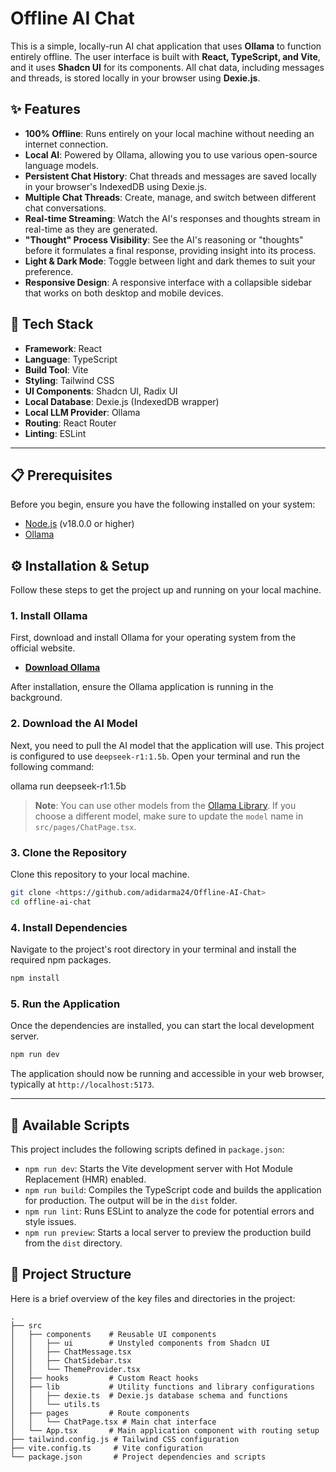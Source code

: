 # Offline AI Chat

This is a simple, locally-run AI chat application that uses **Ollama** to function entirely offline. The user interface is built with **React, TypeScript, and Vite**, and it uses **Shadcn UI** for its components. All chat data, including messages and threads, is stored locally in your browser using **Dexie.js**.

## ✨ Features

- **100% Offline**: Runs entirely on your local machine without needing an internet connection.
- **Local AI**: Powered by Ollama, allowing you to use various open-source language models.
- **Persistent Chat History**: Chat threads and messages are saved locally in your browser's IndexedDB using Dexie.js.
- **Multiple Chat Threads**: Create, manage, and switch between different chat conversations.
- **Real-time Streaming**: Watch the AI's responses and thoughts stream in real-time as they are generated.
- **"Thought" Process Visibility**: See the AI's reasoning or "thoughts" before it formulates a final response, providing insight into its process.
- **Light & Dark Mode**: Toggle between light and dark themes to suit your preference.
- **Responsive Design**: A responsive interface with a collapsible sidebar that works on both desktop and mobile devices.

## 🚀 Tech Stack

- **Framework**: React
- **Language**: TypeScript
- **Build Tool**: Vite
- **Styling**: Tailwind CSS
- **UI Components**: Shadcn UI, Radix UI
- **Local Database**: Dexie.js (IndexedDB wrapper)
- **Local LLM Provider**: Ollama
- **Routing**: React Router
- **Linting**: ESLint

---

## 📋 Prerequisites

Before you begin, ensure you have the following installed on your system:

- [Node.js](https://nodejs.org/) (v18.0.0 or higher)
- [Ollama](https://ollama.com/)

## ⚙️ Installation & Setup

Follow these steps to get the project up and running on your local machine.

### 1. Install Ollama

First, download and install Ollama for your operating system from the official website.

- **[Download Ollama](https://ollama.com/download)**

After installation, ensure the Ollama application is running in the background.

### 2. Download the AI Model

Next, you need to pull the AI model that the application will use. This project is configured to use `deepseek-r1:1.5b`. Open your terminal and run the following command:

ollama run deepseek-r1:1.5b

> **Note**: You can use other models from the [Ollama Library](https://ollama.com/library). If you choose a different model, make sure to update the `model` name in `src/pages/ChatPage.tsx`.

### 3\. Clone the Repository

Clone this repository to your local machine.

```bash
git clone <https://github.com/adidarma24/Offline-AI-Chat>
cd offline-ai-chat
```

### 4\. Install Dependencies

Navigate to the project's root directory in your terminal and install the required npm packages.

```bash
npm install
```

### 5\. Run the Application

Once the dependencies are installed, you can start the local development server.

```bash
npm run dev
```

The application should now be running and accessible in your web browser, typically at `http://localhost:5173`.

---

## 📜 Available Scripts

This project includes the following scripts defined in `package.json`:

- `npm run dev`: Starts the Vite development server with Hot Module Replacement (HMR) enabled.
- `npm run build`: Compiles the TypeScript code and builds the application for production. The output will be in the `dist` folder.
- `npm run lint`: Runs ESLint to analyze the code for potential errors and style issues.
- `npm run preview`: Starts a local server to preview the production build from the `dist` directory.

## 📁 Project Structure

Here is a brief overview of the key files and directories in the project:

```
.
├── src
│   ├── components    # Reusable UI components
│   │   ├── ui        # Unstyled components from Shadcn UI
│   │   ├── ChatMessage.tsx
│   │   ├── ChatSidebar.tsx
│   │   └── ThemeProvider.tsx
│   ├── hooks         # Custom React hooks
│   ├── lib           # Utility functions and library configurations
│   │   ├── dexie.ts  # Dexie.js database schema and functions
│   │   └── utils.ts
│   ├── pages         # Route components
│   │   └── ChatPage.tsx # Main chat interface
│   └── App.tsx       # Main application component with routing setup
├── tailwind.config.js # Tailwind CSS configuration
├── vite.config.ts     # Vite configuration
└── package.json       # Project dependencies and scripts
```

```

```
